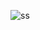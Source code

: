
![ss](https://github.com/syurdatapan/netflix/assets/33219097/e5f55ba4-a421-4f44-a23e-a09a76b6cb68)


